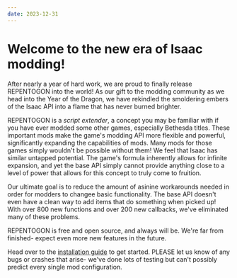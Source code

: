 ```yaml
---
date: 2023-12-31
---
```

# Welcome to the new era of Isaac modding!

After nearly a year of hard work, we are proud to finally release REPENTOGON into the world! As our gift to the modding community as we head into the Year of the Dragon, we have rekindled the smoldering embers of the Isaac API into a flame that has never burned brighter.

REPENTOGON is a *script extender*, a concept you may be familiar with if you have ever modded some other games, especially Bethesda titles. These important mods make the game's modding API more flexible and powerful, significantly expanding the capabilities of mods. Many mods for those games simply wouldn't be possible without them! We feel that Isaac has similar untapped potential. The game's formula inherently allows for infinite expansion, and yet the base API simply cannot provide anything close to a level of power that allows for this concept to truly come to fruition.

Our ultimate goal is to reduce the amount of asinine workarounds needed in order for modders to changee basic functionality. The base API doesn't even have a clean way to add items that do something when picked up! With over 800 new functions and over 200 new callbacks, we've eliminated many of these problems.

REPENTOGON is free and open source, and always will be. We're far from finished- expect even more new features in the future.

Head over to the [installation guide](../../install.md) to get started. PLEASE let us know of any bugs or crashes that arise- we've done lots of testing but can't possibly predict every single mod configuration.